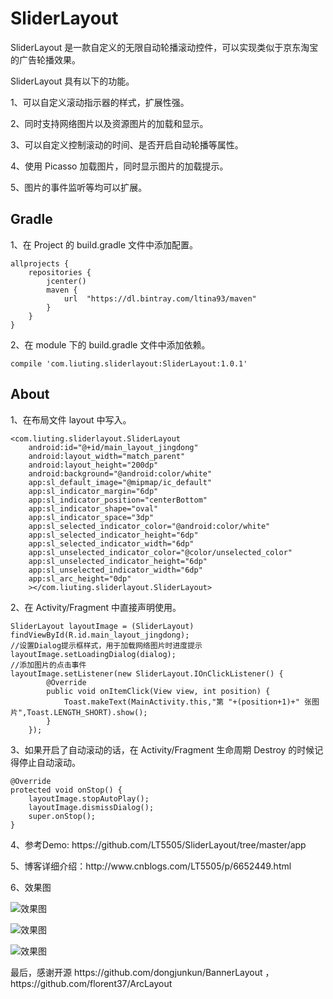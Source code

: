 # SliderLayout
<p>SliderLayout 是一款自定义的无限自动轮播滚动控件，可以实现类似于京东淘宝的广告轮播效果。</p>
<p>SliderLayout 具有以下的功能。</p>
<p> 1、可以自定义滚动指示器的样式，扩展性强。</p>
<p>2、同时支持网络图片以及资源图片的加载和显示。</p>
<p> 3、可以自定义控制滚动的时间、是否开启自动轮播等属性。</p>
<p> 4、使用 Picasso 加载图片，同时显示图片的加载提示。</p>
<p> 5、图片的事件监听等均可以扩展。</p>


## Gradle

<p>1、在 Project 的 build.gradle 文件中添加配置。</p>

    allprojects {
        repositories {
            jcenter()
            maven {
                url  "https://dl.bintray.com/ltina93/maven"
            }
        }
    }
<p>2、在 module 下的 build.gradle 文件中添加依赖。</p>

    compile 'com.liuting.sliderlayout:SliderLayout:1.0.1'


## About
<p>1、在布局文件 layout 中写入。</p>

    <com.liuting.sliderlayout.SliderLayout
        android:id="@+id/main_layout_jingdong"
        android:layout_width="match_parent"
        android:layout_height="200dp"
        android:background="@android:color/white"
        app:sl_default_image="@mipmap/ic_default"
        app:sl_indicator_margin="6dp"
        app:sl_indicator_position="centerBottom"
        app:sl_indicator_shape="oval"
        app:sl_indicator_space="3dp"
        app:sl_selected_indicator_color="@android:color/white"
        app:sl_selected_indicator_height="6dp"
        app:sl_selected_indicator_width="6dp"
        app:sl_unselected_indicator_color="@color/unselected_color"
        app:sl_unselected_indicator_height="6dp"
        app:sl_unselected_indicator_width="6dp"
        app:sl_arc_height="0dp"
        ></com.liuting.sliderlayout.SliderLayout>
        
<p>2、在 Activity/Fragment 中直接声明使用。</p>

    SliderLayout layoutImage = (SliderLayout) findViewById(R.id.main_layout_jingdong);
    //设置Dialog提示框样式，用于加载网络图片时进度提示
    layoutImage.setLoadingDialog(dialog);
    //添加图片的点击事件
    layoutImage.setListener(new SliderLayout.IOnClickListener() {
            @Override
            public void onItemClick(View view, int position) {
                Toast.makeText(MainActivity.this,"第 "+(position+1)+" 张图片",Toast.LENGTH_SHORT).show();
            }
        });
<p>3、如果开启了自动滚动的话，在 Activity/Fragment 生命周期 Destroy 的时候记得停止自动滚动。</p>

    @Override
    protected void onStop() {
        layoutImage.stopAutoPlay();
        layoutImage.dismissDialog();
        super.onStop();
    }

<p>4、参考Demo: https://github.com/LT5505/SliderLayout/tree/master/app</p>

<p>5、博客详细介绍：http://www.cnblogs.com/LT5505/p/6652449.html</p>

<p>6、效果图</p>

![效果图](https://github.com/LT5505/SliderLayout/blob/master/Screenhots/10.png?raw=true)

![效果图](https://github.com/LT5505/SliderLayout/blob/master/Screenhots/2.png?raw=true)

![效果图](https://github.com/LT5505/SliderLayout/blob/master/Screenhots/screenshots.gif?raw=true)

<p>最后，感谢开源 https://github.com/dongjunkun/BannerLayout ， https://github.com/florent37/ArcLayout</p>
